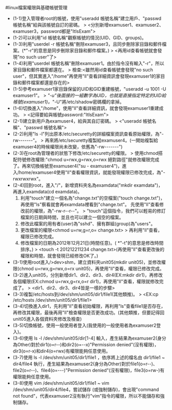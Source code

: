 #linux檔案權限與基礎帳號管理

* (1-1)登入管理者root的帳號，使用"useradd 帳號名稱"建立用戶、"passwd 帳號名稱"給與該帳號自訂的密碼。
       > <分別新增examuser1、examuser2、examuser3，password都是"ItIsExam">
* (1-2)可以利用"id 帳號名稱"觀察帳號的情況(UID、GID、groups)。
* (1-3)利用"userdel -r 帳號名稱"刪除examuser3，且同步刪除家目錄和郵件檔案。(*"-r"的意思是同步刪除家目錄和郵件檔案。)
       > <再用id查看帳號就會發現"no such user"了>
* (1-4)利用"userdel 帳號名稱"刪除examuser1。由於指令沒有輸入"-r"，所以家目錄和郵件檔案都還在。
       > 檢查:<雖然用id查看帳號會發現"no such user"，但其實進入"/home"再使用"ll"查看詳細資訊會發現examuser1的家目錄和郵件檔案都還是存在的>
* (1-5)參考examuser1家目錄保留的UID和GID重建帳號，"useradd -u 1001 -U examuser1"。
       > *"-u"後面接的一組數字為UID，也就是直接指定特定的UID給帳號(examuser1)。*"-U"將/etc/shadow密碼欄的拿掉。
* (1-6)切換進入"/home"，使用"ll"查看詳細資訊，就會發現examuser1重建成功。
       > <記得要給與帳號password:"ItIsExam">
* (2-1)建立新用戶為examuser4，給與其自訂密碼。
       > <"useradd 帳號名稱"、"passwd 帳號名稱">
* (2-2)利用"ls -l"列出原本/etc/securetty的詳細檔案資訊查看原始權限，為"-rw-------"。
       > 再來將/etc/securetty複製給examuser4。(一開始複製給examuser4的時候權限尚未改變，依舊為"-rw-------")
* (2-3)在root為管理者的狀態下修改/etc/securetty的權限。
       > 使用chmod搭配符號修改權限:"chmod u=rwx,g=rwx,o=rwx 絕對路徑"就修改權限完成了。再來切換帳號至examuser4("su - examuser4")，進入/home/examuser4使用"ll"查看權限資訊，就能發現權限已修改完成，為"-rwxrwxrwx"。
* (2-4)回到root，進入"/"，新增資料夾名為examdata("mkdir examdata")，再進入examdata(cd examdata)。
     1. 利用"touch"建立一個名為"change.txt"的空檔案("touch change.txt")，再使用"ls"察看就會再examdata裡看到"change.txt"。
        先使用"ll"查看修改前的權限，為"-rw-r--r--"。
       > "touch"這個指令，我們可以輕易的修訂檔案的日期與時間，並且也可以建立一個空的檔案。
     2. 修改此檔案的用有者(user)為"sshd"<chown sshd change.txt>、擁有群組(group)為"users"<chgrp users change.txt>。
     3. 更改檔案的權限<chmod u=rw,g=r,o= change.txt>
       > 再利用"ll"查看，權限已修改完成。
     4. 修改檔案的日期為2012年12月21日(時間任意)。( *"-t"的意思是修改時間排序。)
       > <touch -t 201212211234 change.txt>(再使用"ll"查看更改後的權限和時間，就會發現已經修改OK了。)
* (3-1)使用root進入/>dev>shm，建立資料夾unit05(mkdir unit05)，並修改權限(chmod u=rwx,g=rwx,o=rx unit05)，再使用"ll"查看，權限已修改完成。
* (3-2)進入unit05，分別新增dir1、dir2、dir3、dir4(EX:mkdir dir1)，再修改各個權限(EX:chmod u=rwx,g=rx,o=r dir1)，再使用"ll"查看，權限就修改完成了。
       > <dir1、dir2、dir3、dir4皆是一樣的步驟>
* (3-3)複製/etc/hosts到/dev/shm/unit05/dir1/file1(其他類推)。
       > <EX:cp /etc/hosts /dev/shm/unit05/dir1/file1>
* (3-4)切換進入dir1，先利用"ll"查看初始權限，再利用"ls"查看file1是否存在，再修改其權限，最後再用"ll"檢查權限是否更改成功。(其他類推，但要記得回unit05進入各個資料夾修改及檢查)
* (3-5)切換帳號，使用一般使用者登入(我使用的一般使用者為examuser2登入)。
* (3-6)使用 ls -l /dev/shm/unit05/dir[1-4] 輸入，產生結果為examuser2(身分為Other)對於dir1(o=r--)和dir2(o=--x)"Permission denied"(沒有權限)，dir3(o=r-x)和dir4(o=rwx)有權限能夠任意使用。
* (3-7)使用 ls -l /dev/shm/unit05/dir1/file1 ，依序將上述的檔名由 dir1/file1 ~ dir4/file4 執行，產生結果為examuser2(身分為Other)對於file1(o=r--)、file2(o=r--)、file4(o=---)"Permission denied"(沒有權限)，file3(o=rw-)有權限能夠任意使用。
* (3-8)使用 vim /dev/shm/unit05/dir1/file1 ~ vim /dev/shm/unit05/dir4/file4，嘗試儲存 (或強制儲存)，會出現"command not found"，代表examuser2沒有執行"vim"指令的權限，所以不能儲存和強制儲存。
